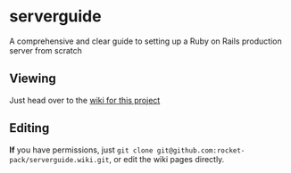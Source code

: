 serverguide
===========

A comprehensive and clear guide to setting up a Ruby on Rails production server from scratch

Viewing
----

Just head over to the [wiki for this project](https://github.com/rocket-pack/serverguide/wiki)


Editing
---

**If** you have permissions, just `git clone git@github.com:rocket-pack/serverguide.wiki.git`, or edit the wiki pages directly.
